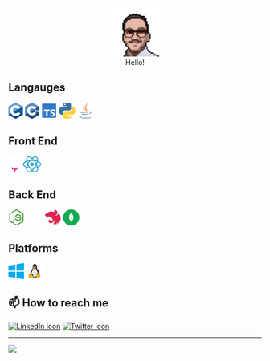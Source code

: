 <p align="center">
  <img width="100" height="100" style="broder-radius:50%;" src="https://github.com/saidkharboutli/saidkharboutli/blob/main/assets/profile.png">
  <br />
  Hello!
</p>

## Langauges
<img alt="C lang icon" src="https://github.com/saidkharboutli/saidkharboutli/blob/main/assets/c.svg" height="32px" />  <img alt="C++ lang icon" src="https://github.com/saidkharboutli/saidkharboutli/blob/main/assets/cpp.svg" height="32px" />  <img alt="TypeScript icon" src="https://github.com/saidkharboutli/saidkharboutli/blob/main/assets/typescript.svg" height="32px" />  <img alt="Python icon" src="https://github.com/saidkharboutli/saidkharboutli/blob/main/assets/python.svg" height="32px" />  <img alt="Java icon" src="https://github.com/saidkharboutli/saidkharboutli/blob/main/assets/java.svg" height="32px" />

## Front End
<img alt="Astro icon" src="https://github.com/saidkharboutli/saidkharboutli/blob/aef91655e71c6dd119d878e5c642ecffcb84968d/assets/astro.svg" height="32px" />  <img alt="React icon" src="https://github.com/saidkharboutli/saidkharboutli/blob/aef91655e71c6dd119d878e5c642ecffcb84968d/assets/react.svg" height="32px" />

## Back End
<img alt="NodeJS icon" src="https://github.com/saidkharboutli/saidkharboutli/blob/main/assets/nodejs.svg" height="32px" />  <img alt="ExpressJS icon" src="https://github.com/saidkharboutli/saidkharboutli/blob/main/assets/expressjs.svg" height="32px" />  <img alt="NestJS icon" src="https://github.com/saidkharboutli/saidkharboutli/blob/main/assets/nestjs.svg" height="32px" />  <img alt="MongoDB icon" src="https://github.com/saidkharboutli/saidkharboutli/blob/main/assets/mongodb.svg" height="32px" />

## Platforms
<img alt="Windows icon" src="https://github.com/saidkharboutli/saidkharboutli/blob/main/assets/windows.svg" height="32px" />  <img alt="Linux icon" src="https://github.com/saidkharboutli/saidkharboutli/blob/main/assets/linux.svg" height="32px" />


## 📫 How to reach me

<a href="https://www.linkedin.com/in/sa-id-kharboutli-428785119/"><img alt="LinkedIn icon" src="https://github.com/saidkharboutli/saidkharboutli/blob/aef91655e71c6dd119d878e5c642ecffcb84968d/assets/linkedin-pixelated.avif" height="32px" /></a>  <a href="https://twitter.com/saidkio"><img alt="Twitter icon" src="https://github.com/saidkharboutli/saidkharboutli/blob/aef91655e71c6dd119d878e5c642ecffcb84968d/assets/twitter-pixelated.avif" height="32px" /></a>

<hr />

![](https://komarev.com/ghpvc/?username=saidkharboutli&style=flat&color=bb86fc)